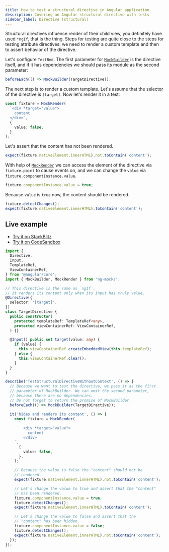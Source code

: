 ```yaml
---
title: How to test a structural directive in Angular application
description: Covering an Angular structural directive with tests
sidebar_label: Directive (structural) 
---
```


Structural directives influence render of their child view, you definitely have used `*ngIf`, that is the thing.
Steps for testing are quite close to the steps for testing attribute directives: we need to render a custom template and
then to assert behavior of the directive.

Let's configure `TestBed`. The first parameter for [`MockBuilder`](https://www.npmjs.com/package/ng-mocks#mockbuilder) is the directive itself,
and if it has dependencies we should pass its module as the second parameter:

```ts
beforeEach(() => MockBuilder(TargetDirective));
```

The next step is to render a custom template. Let's assume that the selector of the directive is `[target]`.
Now let's render it in a test:

```ts
const fixture = MockRender(
  `<div *target="value">
    content
  </div>`,
  {
    value: false,
  }
);
```

Let's assert that the content has not been rendered.

```ts
expect(fixture.nativeElement.innerHTML).not.toContain('content');
```

With help of [`MockRender`](https://www.npmjs.com/package/ng-mocks#mockrender) we can access the element of the directive via `fixture.point` to cause events on,
and we can change the `value` via `fixture.componentInstance.value`.

```ts
fixture.componentInstance.value = true;
```

Because `value` is `true` now, the content should be rendered.

```ts
fixture.detectChanges();
expect(fixture.nativeElement.innerHTML).toContain('content');
```

## Live example

- [Try it on StackBlitz](https://stackblitz.com/github/ng-mocks/examples?file=src/examples/TestStructuralDirective/test.spec.ts&initialpath=%3Fspec%3DTestStructuralDirectiveWithoutContext)
- [Try it on CodeSandbox](https://codesandbox.io/s/github/ng-mocks/examples?file=/src/examples/TestStructuralDirective/test.spec.ts&initialpath=%3Fspec%3DTestStructuralDirectiveWithoutContext)

```ts title="https://github.com/ike18t/ng-mocks/blob/master/examples/TestStructuralDirective/test.spec.ts"
import {
  Directive,
  Input,
  TemplateRef,
  ViewContainerRef,
} from '@angular/core';
import { MockBuilder, MockRender } from 'ng-mocks';

// This directive is the same as `ngIf`,
// it renders its content only when its input has truly value.
@Directive({
  selector: '[target]',
})
class TargetDirective {
  public constructor(
    protected templateRef: TemplateRef<any>,
    protected viewContainerRef: ViewContainerRef,
  ) {}

  @Input() public set target(value: any) {
    if (value) {
      this.viewContainerRef.createEmbeddedView(this.templateRef);
    } else {
      this.viewContainerRef.clear();
    }
  }
}

describe('TestStructuralDirectiveWithoutContext', () => {
  // Because we want to test the directive, we pass it as the first
  // parameter of MockBuilder. We can omit the second parameter,
  // because there are no dependencies.
  // Do not forget to return the promise of MockBuilder.
  beforeEach(() => MockBuilder(TargetDirective));

  it('hides and renders its content', () => {
    const fixture = MockRender(
      `
        <div *target="value">
          content
        </div>
    `,
      {
        value: false,
      },
    );

    // Because the value is false the "content" should not be
    // rendered.
    expect(fixture.nativeElement.innerHTML).not.toContain('content');

    // Let's change the value to true and assert that the "content"
    // has been rendered.
    fixture.componentInstance.value = true;
    fixture.detectChanges();
    expect(fixture.nativeElement.innerHTML).toContain('content');

    // Let's change the value to false and assert that the
    // "content" has been hidden.
    fixture.componentInstance.value = false;
    fixture.detectChanges();
    expect(fixture.nativeElement.innerHTML).not.toContain('content');
  });
});
```
